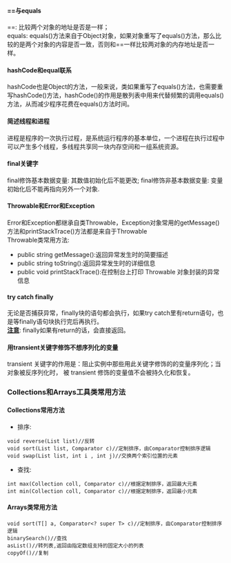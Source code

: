 #### ==与equals
==: 比较两个对象的地址是否是一样；  
equals: equals()方法来自于Object对象，如果对象重写了equals()方法，那么比较的是两个对象的内容是否一致，否则和==一样比较两对象的内存地址是否一样。

#### hashCode和equal联系
hashCode也是Object的方法，一般来说，类如果重写了equals()方法，也需要重写hashCode()方法，hashCode()的作用是散列表中用来代替频繁的调用equals()方法，从而减少程序花费在equals()方法时间。

#### 简述线程和进程
进程是程序的一次执行过程，是系统运行程序的基本单位，一个进程在执行过程中可以产生多个线程，多线程共享同一块内存空间和一组系统资源。

#### final关键字
final修饰基本数据变量: 其数值初始化后不能更改;
final修饰非基本数据变量: 变量初始化后不能再指向另外一个对象.

#### Throwable和Error和Exception
Error和Exception都继承自类Throwable，Exception对象常用的getMessage()方法和printStackTrace()方法都是来自于Throwable  
Throwable类常用方法:
- public string getMessage():返回异常发生时的简要描述
- public string toString():返回异常发生时的详细信息
- public void printStackTrace():在控制台上打印 Throwable 对象封装的异常信息


#### try catch finally
无论是否捕获异常，finally块的语句都会执行，如果try catch里有return语句，也是等finally语句块执行完后再执行。  
<u>**注意**</u>: finally如果有return的话，会直接返回。

#### 用transient关键字修饰不想序列化的变量
transient 关键字的作用是：阻止实例中那些用此关键字修饰的的变量序列化；当对象被反序列化时，
被 transient 修饰的变量值不会被持久化和恢复。

### Collections和Arrays工具类常用方法
#### Collections常用方法
- 排序:
```
void reverse(List list)//反转
void sort(List list, Comparator c)//定制排序，由Comparator控制排序逻辑
void swap(List list, int i , int j)//交换两个索引位置的元素
```
- 查找:
```
int max(Collection coll, Comparator c)//根据定制排序，返回最大元素
int min(Collection coll, Comparator c)//根据定制排序，返回最小元素
```

#### Arrays类常用方法
```
void sort(T[] a, Comparator<? super T> c)//定制排序，由Comparator控制排序逻辑
binarySearch()//查找
asList()//转列表,返回由指定数组支持的固定大小的列表
copyOf()//复制
```

